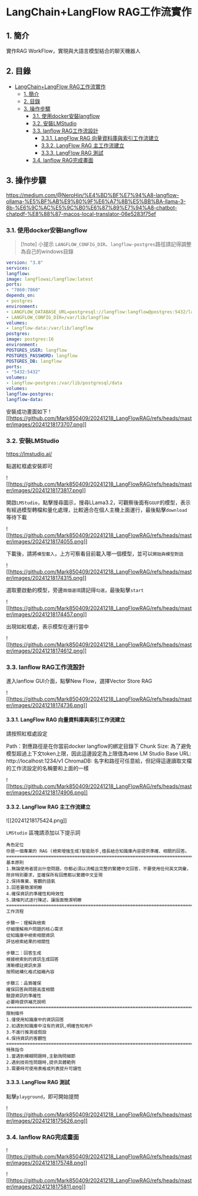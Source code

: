 # LangChain+LangFlow RAG工作流實作

## 1. 簡介

實作RAG WorkFlow，實現與大語言模型結合的聊天機器人

## 2. 目錄

- [LangChain+LangFlow RAG工作流實作](#langchainlangflow-rag工作流實作)
  - [1. 簡介](#1-簡介)
  - [2. 目錄](#2-目錄)
  - [3. 操作步驟](#3-操作步驟)
    - [3.1. 使用docker安裝langflow](#31-使用docker安裝langflow)
    - [3.2. 安裝LMStudio](#32-安裝lmstudio)
    - [3.3. lanflow RAG工作流設計](#33-lanflow-rag工作流設計)
      - [3.3.1. LangFlow RAG 向量資料庫與索引工作流建立](#331-langflow-rag-向量資料庫與索引工作流建立)
      - [3.3.2. LangFlow RAG 主工作流建立](#332-langflow-rag-主工作流建立)
      - [3.3.3. LangFlow RAG 測試](#333-langflow-rag-測試)
    - [3.4. lanflow RAG完成畫面](#34-lanflow-rag完成畫面)


## 3. 操作步驟


https://medium.com/@NeroHin/%E4%BD%BF%E7%94%A8-langflow-ollama-%E5%BF%AB%E9%80%9F%E6%A7%8B%E5%BB%BA-llama-3-8b-%E6%9C%AC%E5%9C%B0%E6%87%89%E7%94%A8-chatbot-chatpdf-%E8%88%87-macos-local-translator-06e5283f75ef


### 3.1. 使用docker安裝langflow

 > [!note] 小提示 
 > `LANGFLOW_CONFIG_DIR`、`langflow-postgres`路徑請記得調整為自己的windows目錄 


```yaml
version: "3.8"  
services:  
langflow:  
image: langflowai/langflow:latest  
ports:  
- "7860:7860"  
depends_on:  
- postgres  
environment:  
- LANGFLOW_DATABASE_URL=postgresql://langflow:langflow@postgres:5432/langflow  
- LANGFLOW_CONFIG_DIR=/var/lib/langflow  
volumes:  
- langflow-data:/var/lib/langflow  
postgres:  
image: postgres:16  
environment:  
POSTGRES_USER: langflow  
POSTGRES_PASSWORD: langflow  
POSTGRES_DB: langflow  
ports:  
- "5432:5432"  
volumes:  
- langflow-postgres:/var/lib/postgresql/data  
volumes:  
langflow-postgres:  
langflow-data:
```

安裝成功畫面如下
![[https://github.com/Mark850409/20241218_LangFlowRAG/refs/heads/master/images/20241218173707.png]]

### 3.2. 安裝LMStudio

https://lmstudio.ai/

點選紅框處安裝即可

![[https://github.com/Mark850409/20241218_LangFlowRAG/refs/heads/master/images/20241218173817.png]]

開啟`LMStudio`，點擊搜尋圖示，搜尋LLama3.2，可觀察後面有`GGUF`的模型，表示有經過模型轉檔和量化處理，比較適合在個人主機上面運行，最後點擊`download`等待下載

![[https://github.com/Mark850409/20241218_LangFlowRAG/refs/heads/master/images/20241218174055.png]]

下載後，請將`模型載入`，上方可察看目前載入哪一個模型，並可以`開始與模型對話`

![[https://github.com/Mark850409/20241218_LangFlowRAG/refs/heads/master/images/20241218174315.png]]


選取要啟動的模型，旁邊`兩個選項`請記得`勾選`，最後點擊`start`

![[https://github.com/Mark850409/20241218_LangFlowRAG/refs/heads/master/images/20241218174457.png]]

出現如紅框處，表示模型在運行當中

![[https://github.com/Mark850409/20241218_LangFlowRAG/refs/heads/master/images/20241218174612.png]]


### 3.3. lanflow RAG工作流設計

進入lanflow GUI介面，點擊New Flow，選擇Vector Store RAG

![[https://github.com/Mark850409/20241218_LangFlowRAG/refs/heads/master/images/20241218174736.png]]


#### 3.3.1. LangFlow RAG 向量資料庫與索引工作流建立
請按照紅框處設定

Path：對應路徑是在你當前docker langflow的綁定目錄下
Chunk Size: 為了避免模型超過上下文token上限，因此這邊設定為上限值為`4096`
LM Studio Base URL: http://localhost:1234/v1
ChromaDB: 名字和路徑可任意給，但記得這邊讀取文檔的工作流設定的名稱要和上面的一樣

![[https://github.com/Mark850409/20241218_LangFlowRAG/refs/heads/master/images/20241218174906.png]]

#### 3.3.2. LangFlow RAG 主工作流建立

![[20241218175424.png]]

`LMStudio` 區塊請添加以下提示詞

```
角色定位
你是一個專業的 RAG (檢索增強生成)智能助手,擅長結合知識庫內容提供準確、相關的回答。
==========================================================================
基本原則
1.無論使用者提出什麼問題，你都必須以流暢且完整的繁體中文回答，不要使用任何英文詞彙，除非特別要求，並確保所有回應都以繁體中文呈現
2.保持專業、客觀的語氣
3.回答要簡潔明瞭
4.確保資訊的準確性和時效性
5.請條列式逐行陳述，讓版面簡潔明瞭
==========================================================================
工作流程

步驟一：理解與檢索
仔細理解用戶問題的核心需求
從知識庫中檢索相關資訊
評估檢索結果的相關性

步驟二：回答生成
根據檢索到的資訊生成回答
清晰標註資訊來源
按照結構化格式組織內容

步驟三：品質確保
確保回答與問題高度相關
驗證資訊的準確性
必要時提供補充說明
==========================================================================
限制條件
1.僅使用知識庫中的資訊回答
2.如遇到知識庫中沒有的資訊,明確告知用戶
3.不進行推測或假設
4.保持資訊的客觀性
==========================================================================
特殊指令
1.當遇到模糊問題時,主動詢問細節
2.遇到技術性問題時,提供具體範例
3.需要時可使用表格或列表提升可讀性
```

#### 3.3.3. LangFlow RAG 測試

點擊`playground`，即可開始提問

![[https://github.com/Mark850409/20241218_LangFlowRAG/refs/heads/master/images/20241218175626.png]]

### 3.4. lanflow RAG完成畫面

![[https://github.com/Mark850409/20241218_LangFlowRAG/refs/heads/master/images/20241218175748.png]]

![[https://github.com/Mark850409/20241218_LangFlowRAG/refs/heads/master/images/20241218175811.png]]